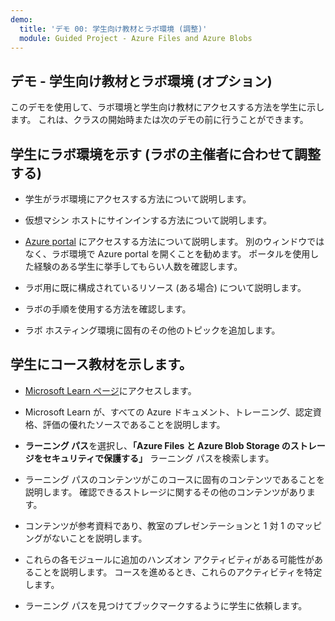 ```yaml
---
demo:
  title: 'デモ 00: 学生向け教材とラボ環境 (調整)'
  module: Guided Project - Azure Files and Azure Blobs
---
```

## デモ - 学生向け教材とラボ環境 (オプション)

このデモを使用して、ラボ環境と学生向け教材にアクセスする方法を学生に示します。 これは、クラスの開始時または次のデモの前に行うことができます。 

## 学生にラボ環境を示す (ラボの主催者に合わせて調整する)

- 学生がラボ環境にアクセスする方法について説明します。 

- 仮想マシン ホストにサインインする方法について説明します。

- [Azure portal](https://portal.azure.com) にアクセスする方法について説明します。 別のウィンドウではなく、ラボ環境で Azure portal を開くことを勧めます。 ポータルを使用した経験のある学生に挙手してもらい人数を確認します。 

- ラボ用に既に構成されているリソース (ある場合) について説明します。

- ラボの手順を使用する方法を確認します。 

- ラボ ホスティング環境に固有のその他のトピックを追加します。 

## 学生にコース教材を示します。

- [Microsoft Learn ページ](https://learn.microsoft.com)にアクセスします。

- Microsoft Learn が、すべての Azure ドキュメント、トレーニング、認定資格、評価の優れたソースであることを説明します。 

- **ラーニング パス**を選択し、**「Azure Files と Azure Blob Storage のストレージをセキュリティで保護する」** ラーニング パスを検索します。

- ラーニング パスのコンテンツがこのコースに固有のコンテンツであることを説明します。 確認できるストレージに関するその他のコンテンツがあります。

- コンテンツが参考資料であり、教室のプレゼンテーションと 1 対 1 のマッピングがないことを説明します。

- これらの各モジュールに追加のハンズオン アクティビティがある可能性があることを説明します。 コースを進めるとき、これらのアクティビティを特定します。 

- ラーニング パスを見つけてブックマークするように学生に依頼します。

 
